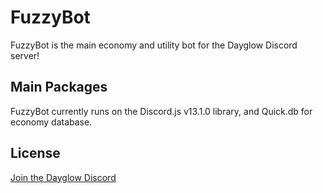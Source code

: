 # FuzzyBot

FuzzyBot is the main economy and utility bot for the Dayglow Discord server!


## Main Packages
FuzzyBot currently runs on the Discord.js v13.1.0 library, and Quick.db for economy database.

## License
[Join the Dayglow Discord](https://discord.gg/BwywC93SrC)
